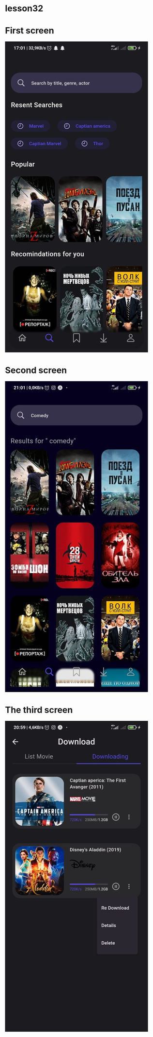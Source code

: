 # lesson32

# First screen

![first image](screenshots/page_1.png)

# Second screen

![second image](screenshots/page_2.png)

# The third screen

![third image](screenshots/page_3.png)
